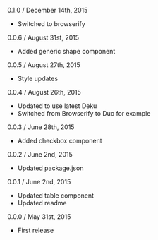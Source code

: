 
0.1.0 / December 14th, 2015

  * Switched to browserify

0.0.6 / August 31st, 2015

  * Added generic shape component

0.0.5 / August 27th, 2015

  * Style updates

0.0.4 / August 26th, 2015

  * Updated to use latest Deku
  * Switched from Browserify to Duo for example

0.0.3 / June 28th, 2015

  * Added checkbox component

0.0.2 / June 2nd, 2015

  * Updated package.json

0.0.1 / June 2nd, 2015

  * Updated table component
  * Updated readme

0.0.0 / May 31st, 2015

  * First release
